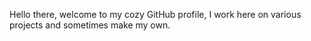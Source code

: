 Hello there, welcome to my cozy GitHub profile, I work here on various projects
and sometimes make my own.
